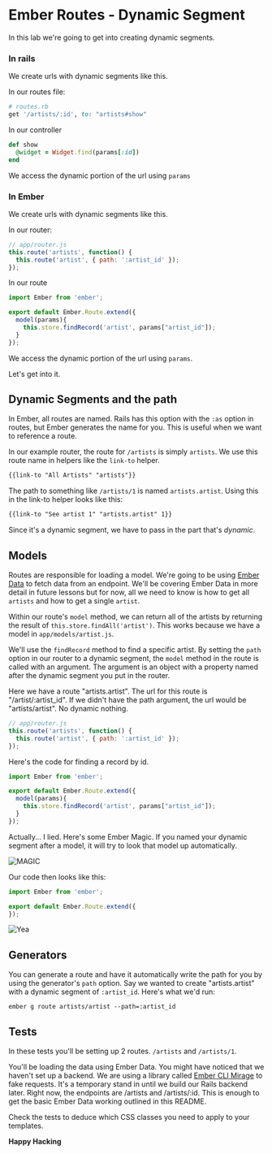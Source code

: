 # Ember Routes - Dynamic Segment
In this lab we're going to get into creating dynamic segments.

### In rails

We create urls with dynamic segments like this.

In our routes file:

```ruby
# routes.rb
get '/artists/:id', to: "artists#show"
```

In our controller
```ruby
def show
  @widget = Widget.find(params[:id])
end
```

We access the dynamic portion of the url using `params`

### In Ember
We create urls with dynamic segments like this.

In our router:

```javascript
// app/router.js
this.route('artists', function() {
  this.route('artist', { path: ':artist_id' });
});
```

In our route
```javascript
import Ember from 'ember';

export default Ember.Route.extend({
  model(params){
    this.store.findRecord('artist', params["artist_id"]);
  }
});
```

We access the dynamic portion of the url using `params`.

Let's get into it.

## Dynamic Segments and the path
In Ember, all routes are named. Rails has this option with the `:as` option in routes, but Ember generates the name for you. This is useful when we want to reference a route.

In our example router, the route for `/artists` is simply `artists`. We use this route name in helpers like the `link-to` helper.

```html
{{link-to "All Artists" "artists"}}
```

The path to something like `/artists/1` is named `artists.artist`. Using this in the link-to helper looks like this:
```html
{{link-to "See artist 1" "artists.artist" 1}}
```

Since it's a dynamic segment, we have to pass in the part that's *dynamic*.

## Models
Routes are responsible for loading a model. We're going to be using [Ember Data](http://guides.emberjs.com/v2.1.0/models/) to fetch data from an endpoint. We'll be covering Ember Data in more detail in future lessons but for now, all we need to know is how to get all `artists` and how to get a single `artist`.

Within our route's `model` method, we can return all of the artists by returning the result of `this.store.findAll('artist')`. This works because we have a model in `app/models/artist.js`.

We'll use the `findRecord` method to find a specific artist. By setting the `path` option in our router to a dynamic segment, the `model` method in the route is called with an argument. The argument is an object with a property named after the dynamic segment you put in the router.

Here we have a route "artists.artist". The url for this route is "/artist/:artist_id". If we didn't have the path argument, the url would be "artists/artist". No dynamic nothing.

```javascript
// app/router.js
this.route('artists', function() {
  this.route('artist', { path: ':artist_id' });
});
```

Here's the code for finding a record by id.

```javascript
import Ember from 'ember';

export default Ember.Route.extend({
  model(params){
    this.store.findRecord('artist', params["artist_id"]);
  }
});
```
Actually... I lied. Here's some Ember Magic. If you named your dynamic segment after a model, it will try to look that model up automatically.

![MAGIC](http://media2.giphy.com/media/Es3FISPjOZzAA/200.gif)

Our code then looks like this:
```javascript
import Ember from 'ember';

export default Ember.Route.extend({
});
```
![Yea](http://media0.giphy.com/media/d8hmw74CXBdXW/200.gif)

## Generators
You can generate a route and have it automatically write the path for you by using the generator's `path` option. Say we wanted to create "artists.artist" with a dynamic segment of `:artist_id`. Here's what we'd run:

`ember g route artists/artist --path=:artist_id`

## Tests

In these tests you'll be setting up 2 routes. `/artists` and `/artists/1`.

You'll be loading the data using Ember Data. You might have noticed that we haven't set up a backend. We are using a library called [Ember CLI Mirage](http://www.ember-cli-mirage.com/) to fake requests. It's a temporary stand in until we build our Rails backend later. Right now, the endpoints are /artists and /artists/:id. This is enough to get the basic Ember Data working outlined in this README.

Check the tests to deduce which CSS classes you need to apply to your templates.

**Happy Hacking**
